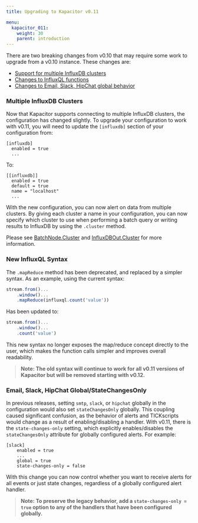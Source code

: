 ```yaml
---
title: Upgrading to Kapacitor v0.11

menu:
  kapacitor_011:
    weight: 30
    parent: introduction
---
```



There are two breaking changes from v0.10 that may require some work
to upgrade from a v0.10 instance.  These changes are:

* [Support for multiple InfluxDB clusters](#multiple-influxdb-clusters)
* [Changes to InfluxQL functions](#new-influxql-syntax)
* [Changes to Email, Slack, HipChat global behavior](#email-slack-hipchat-global-statechangesonly)

### Multiple InfluxDB Clusters

Now that Kapacitor supports connecting to multiple InfluxDB clusters,
the configuration has changed slightly. To upgrade your configuration
to work with v0.11, you will need to update the `[influxdb]` section
of your configuration from:

```
[influxdb]
  enabled = true
  ...
```

To:

```
[[influxdb]]
  enabled = true
  default = true
  name = "localhost"
  ...
```

With the new configuration, you can now alert on data from multiple
clusters.  By giving each cluster a name in your configuration, you
can now specify which cluster to use when performing a batch query or
writing results to InfluxDB by using the `.cluster` method.  

Please see [BatchNode.Cluster](/kapacitor/v0.11/nodes/batch_node#cluster) and
[InfluxDBOut.Cluster](/kapacitor/v0.11/nodes/influx_d_b_out_node#cluster)
for more information.


### New InfluxQL Syntax

The `.mapReduce` method has been deprecated, and replaced by a simpler
syntax.  As an example, using the current syntax:

```javascript
stream.from()...
    .window()...
    .mapReduce(influxql.count('value'))
```

Has been updated to:

```javascript
stream.from()...
    .window()...
    .count('value')
```

This new syntax no longer exposes the map/reduce concept directly to
the user, which makes the function calls simpler and improves overall
readability.

> **Note: The old syntax will continue to work for all v0.11 versions of
Kapacitor but will be removed starting with v0.12.**

### Email, Slack, HipChat Global/StateChangesOnly

In previous releases, setting `smtp`, `slack`, or `hipchat` globally
in the configuration would also set `stateChangesOnly` globally.  This
coupling caused significant confusion, as the behavior of alerts and
TICKscripts would change as a result of enabling/disabling a handler.
With v0.11, there is the `state-changes-only` setting, which
explicitly enables/disables the `stateChangesOnly` attribute for
globally configured alerts. For example:

```
[slack]
    enabled = true
    ...
    global = true
    state-changes-only = false
```

With this change you can now control whether you want to receive
alerts for all events or just state changes, regardless of a globally
configured alert handler.

> **Note: To preserve the legacy behavior, add a `state-changes-only =
true` option to any of the handlers that have been configured
globally.**
